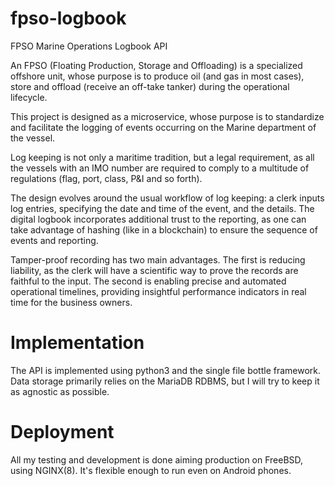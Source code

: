 # fpso-logbook
FPSO Marine Operations Logbook API

An FPSO (Floating Production, Storage and Offloading) is a specialized offshore unit, whose purpose is to produce oil (and gas in most cases), store and offload (receive an off-take tanker) during the operational lifecycle.

This project is designed as a microservice, whose purpose is to standardize and facilitate the logging of events occurring on the Marine department of the vessel.

Log keeping is not only a maritime tradition, but a legal requirement, as all the vessels with an IMO number are required to comply to a multitude of regulations (flag, port, class, P&I and so forth).

The design evolves around the usual workflow of log keeping: a clerk inputs log entries, specifying the date and time of the event, and the details. The digital logbook incorporates additional trust to the reporting, as one can take advantage of hashing (like in a blockchain) to ensure the sequence of events and reporting.

Tamper-proof recording has two main advantages. The first is reducing liability, as the clerk will have a scientific way to prove the records are faithful to the input. The second is enabling precise and automated operational timelines, providing insightful performance indicators in real time for the business owners. 

# Implementation

The API is implemented using python3 and the single file bottle framework. Data storage primarily relies on the MariaDB RDBMS, but I will try to keep it as agnostic as possible. 

# Deployment

All my testing and development is done aiming production on FreeBSD, using NGINX(8). It's flexible enough to run even on Android phones.
